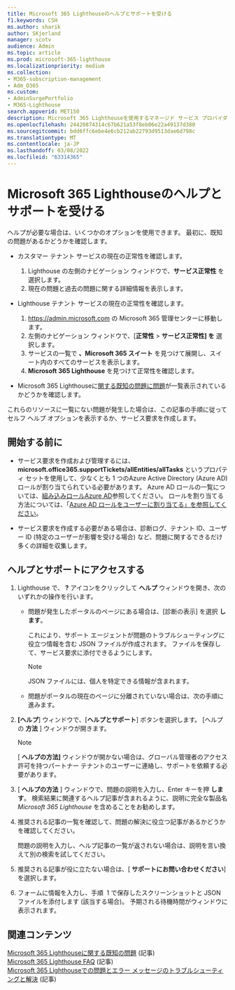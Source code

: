 ```yaml
---
title: Microsoft 365 Lighthouseのヘルプとサポートを受ける
f1.keywords: CSH
ms.author: sharik
author: SKjerland
manager: scotv
audience: Admin
ms.topic: article
ms.prod: microsoft-365-lighthouse
ms.localizationpriority: medium
ms.collection:
- M365-subscription-management
- Adm_O365
ms.custom:
- AdminSurgePortfolio
- M365-Lighthouse
search.appverid: MET150
description: Microsoft 365 Lighthouseを使用するマネージド サービス プロバイダー (MSP) の場合は、ヘルプとサポートを受ける方法について説明します。
ms.openlocfilehash: 24420874314c67b621a53f8eb06e22a49137d380
ms.sourcegitcommit: bdd6ffc6ebe4e6cb212ab22793d9513dae6d798c
ms.translationtype: MT
ms.contentlocale: ja-JP
ms.lasthandoff: 03/08/2022
ms.locfileid: "63314365"
---
```

# <a name="get-help-and-support-for-microsoft-365-lighthouse"></a>Microsoft 365 Lighthouseのヘルプとサポートを受ける 

ヘルプが必要な場合は、いくつかのオプションを使用できます。 最初に、既知の問題があるかどうかを確認します。

- カスタマー テナント サービスの現在の正常性を確認します。

    1. Lighthouse の左側のナビゲーション ウィンドウで、**サービス正常性** を選択します。 
    2. 現在の問題と過去の問題に関する詳細情報を表示します。

- Lighthouse テナント サービスの現在の正常性を確認します。

    1. <a href="https://go.microsoft.com/fwlink/p/?linkid=2024339" target="_blank">https://admin.microsoft.com</a> の Microsoft 365 管理センターに移動します。
    2. 左側のナビゲーション ウィンドウで、[**正常性** > **サービス正常性] を** 選択します。
    3. サービスの一覧で **、Microsoft 365 スイート** を見つけて展開し、スイート内のすべてのサービスを表示します。
    4. **Microsoft 365 Lighthouse** を見つけて正常性を確認します。

- Microsoft 365 Lighthouseに[関する既知の問題に問題](/office365/troubleshoot/microsoft-365-lighthouse/lighthouse-known-issues)が一覧表示されているかどうかを確認します。

これらのリソースに一覧にない問題が発生した場合は、この記事の手順に従ってセルフ ヘルプ オプションを表示するか、サービス要求を作成します。

## <a name="before-you-begin"></a>開始する前に

- サービス要求を作成および管理するには、**microsoft.office365.supportTickets/allEntities/allTasks** というプロパティ セットを使用して、少なくとも 1 つのAzure Active Directory (Azure AD) ロールが割り当てられている必要があります。 Azure AD ロールの一覧については、[組み込みロールAzure AD](/azure/active-directory/roles/permissions-reference)参照してください。 ロールを割り当てる方法については、「[Azure AD ロールをユーザーに割り当てる」を参照してください](/azure/active-directory/roles/manage-roles-portal)。

- サービス要求を作成する必要がある場合は、診断ログ、テナント ID、ユーザー ID (特定のユーザーが影響を受ける場合) など、問題に関するできるだけ多くの詳細を収集します。

## <a name="access-help-and-support"></a>ヘルプとサポートにアクセスする

1.  Lighthouse で、 **?** アイコンをクリックして **ヘルプ** ウィンドウを開き、次のいずれかの操作を行います。
    
    -  問題が発生したポータルのページにある場合は、[診断の表示] を選択 **します**。

        これにより、サポート エージェントが問題のトラブルシューティングに役立つ情報を含む JSON ファイルが作成されます。 ファイルを保存して、サービス要求に添付できるようにします。

        > [!NOTE]
        > JSON ファイルには、個人を特定できる情報が含まれます。

    -  問題がポータルの現在のページに分離されていない場合は、次の手順に進みます。

2.  **[ヘルプ**] ウィンドウで、[**ヘルプとサポート**] ボタンを選択します。 [ヘルプの **方法** ] ウィンドウが開きます。

    > [!NOTE]
    > [ **ヘルプの方法]** ウィンドウが開かない場合は、グローバル管理者のアクセス許可を持つパートナー テナントのユーザーに連絡し、サポートを依頼する必要があります。

3.  [ **ヘルプの方法** ] ウィンドウで、問題の説明を入力し、Enter キーを押 **します**。 検索結果に関連するヘルプ記事が含まれるように、説明に完全な製品名 *Microsoft 365 Lighthouse* を含めることをお勧めします。

4.  推奨される記事の一覧を確認して、問題の解決に役立つ記事があるかどうかを確認してください。

    問題の説明を入力し、ヘルプ記事の一覧が返されない場合は、説明を言い換えて別の検索を試してください。

5.  推奨される記事が役に立たない場合は、[ **サポートにお問い合わせください**] を選択します。

6.  フォームに情報を入力し、手順&nbsp; 1 で保存したスクリーンショットと JSON ファイルを添付します (該当する場合)。 予期される待機時間がウィンドウに表示されます。

## <a name="related-content"></a>関連コンテンツ

[Microsoft 365 Lighthouseに関する既知の問題](m365-lighthouse-known-issues.md) (記事)\
[Microsoft 365 Lighthouse FAQ](m365-lighthouse-faq.yml) (記事)\
[Microsoft 365 Lighthouseでの問題とエラー メッセージのトラブルシューティングと解決](m365-lighthouse-troubleshoot.md) (記事)